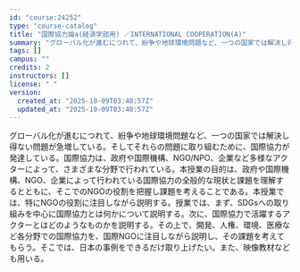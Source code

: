 ```yaml
---
id: "course:24252"
type: "course-catalog"
title: "国際協力論a(経済学部用) ／INTERNATIONAL COOPERATION(A)"
summary: "グローバル化が進むにつれて、紛争や地球環境問題など、一つの国家では解決し得ない問題が急増している。そしてそれらの問題に取り組むために、国際協力が発達している。国際協力は、政府や国際機構、NGO/NPO、企業など多様なアクターによって、さまざ…"
tags: []
campus: ""
credits: 2
instructors: []
license: " "
version:
  created_at: "2025-10-09T03:48:57Z"
  updated_at: "2025-10-09T03:48:57Z"
---
```


グローバル化が進むにつれて、紛争や地球環境問題など、一つの国家では解決し得ない問題が急増している。そしてそれらの問題に取り組むために、国際協力が発達している。国際協力は、政府や国際機構、NGO/NPO、企業など多様なアクターによって、さまざまな分野で行われている。本授業の目的は、政府や国際機構、NGO、企業によって行われている国際協力の全般的な現状と課題を理解するとともに、そこでのNGOの役割を把握し課題を考えることである。本授業では、特にNGOの役割に注目しながら説明する。授業では、まず、SDGsへの取り組みを中心に国際協力とは何かについて説明する。次に、国際協力で活躍するアクターとはどのようなものかを説明する。その上で、開発、人権、環境、医療など各分野での国際協力を、国際NGOに注目しながら説明し、その課題を考えてもらう。そこでは、日本の事例をできるだけ取り上げたい。また、映像教材なども用いる。
